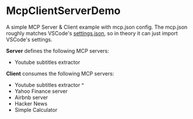 # McpClientServerDemo

A simple MCP Server &amp; Client example with mcp.json config.
The mcp.json roughly matches VSCode's [settings.json](https://code.visualstudio.com/docs/copilot/chat/mcp-servers), so in theory it can just import VSCode's settings.

**Server** defines the following MCP servers:
  * Youtube subtitles extractor

**Client** consumes the following MCP servers:
  * Youtube subtitles extractor ^
  * Yahoo Finance server
  * Airbnb server
  * Hacker News
  * Simple Calculator
